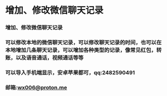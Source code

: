# 增加、修改微信聊天记录
### 增加、修改微信聊天记录

### 可以修改本地的微信聊天记录，可以修改聊天记录的时间，也可以在本地增加几条聊天记录，可以增加各种类型的记录，像常见红包，转账，以及语音通话，视频通话等等
### 可以导入手机端显示，安卓苹果都可，qq:2482590491
### 邮箱:wx006@proton.me
